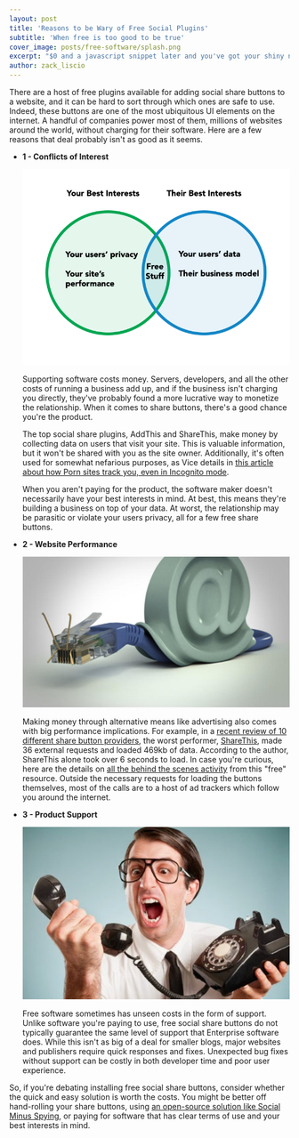 ```yaml
---
layout: post
title: 'Reasons to be Wary of Free Social Plugins'
subtitle: 'When free is too good to be true'
cover_image: posts/free-software/splash.png
excerpt: "$0 and a javascript snippet later and you've got your shiny new share buttons installed. What does it really cost?"
author: zack_liscio
---
```


There are a host of free plugins available for adding social share buttons to a website, and it can be hard to sort through which ones are safe to use. Indeed, these buttons are one of the most ubiquitous UI elements on the internet. A handful of companies power most of them, millions of websites around the world, without charging for their software. Here are a few reasons that deal probably isn't as good as it seems.

* **1 - Conflicts of Interest**
  
  <div class="full zoomable"><img src="/images/posts/free-software/venn.png"></div> 
  
  Supporting software costs money. Servers, developers, and all the other costs of running a business add up, and if the business isn't charging you directly, they've probably found a more lucrative way to monetize the relationship. When it comes to share buttons, there's a good chance you're the product. 
  
  The top social share plugins, AddThis and ShareThis, make money by collecting data on users that visit your site. This is valuable information, but it won't be shared with you as the site owner. Additionally, it's often used for somewhat nefarious purposes, as Vice details in [this article about how Porn sites track you, even in Incognito mode](http://motherboard.vice.com/read/your-porn-is-watching-you).
  
  When you aren't paying for the product, the software maker doesn't necessarily have your best interests in mind. At best, this means they're building a business on top of your data. At worst, the relationship may be parasitic or violate your users privacy, all for a few free share buttons.  
  
* **2 - Website Performance**
  
  <div class="full zoomable"><img src="/images/posts/free-software/speed.jpg"></div>
  
  Making money through alternative means like advertising also comes with big performance implications. For example, in a [recent review of 10 different share button providers](https://www.xfive.co/blog/social-media-buttons-test-performance-privacy-features/), the worst performer, [ShareThis](http://www.sharethis.com), made 36 external requests and loaded 469kb of data. According to the author, ShareThis alone took over 6 seconds to load. In case you're curious, here are the details on [all the behind the scenes activity](http://www.webpagetest.org/result/150612_S8_PHW/3/details/) from this "free" resource. Outside the necessary requests for loading the buttons themselves, most of the calls are to a host of ad trackers which follow you around the internet.  
  
* **3 - Product Support**
 
  <div class="full zoomable"><img src="/images/posts/free-software/support.jpg"></div>
  
  Free software sometimes has unseen costs in the form of support. Unlike software you're paying to use, free social share buttons do not typically guarantee the same level of support that Enterprise software does. While this isn't as big of a deal for smaller blogs, major websites and publishers require quick responses and fixes. Unexpected bug fixes without support can be costly in both developer time and poor user experience.  

So, if you're debating installing free social share buttons, consider whether the quick and easy solution is worth the costs. You might be better off hand-rolling your share buttons, using [an open-source solution like Social Minus Spying](http://ncase.me/SocialMinusSpying/), or paying for software that has clear terms of use and your best interests in mind.